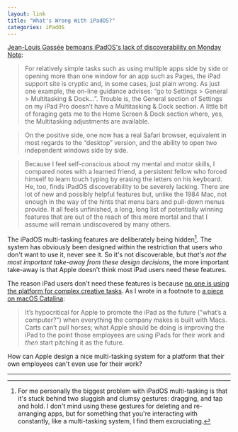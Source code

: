 ```yaml
---
layout: link
title: "What's Wrong With iPadOS?"
categories: iPadOS
---
```


[Jean-Louis Gassée](https://twitter.com/gassee) [bemoans iPadOS's lack of discoverability on Monday Note](https://mondaynote.com/ipados-discoverability-trouble-488d2d40ee1):

> For relatively simple tasks such as using multiple apps side by side or opening more than one window for an app such as Pages, the iPad support site is cryptic and, in some cases, just plain wrong. As just one example, the on-line guidance advises: “go to Settings > General > Multitasking & Dock…”. Trouble is, the General section of Settings on my iPad Pro doesn’t have a Multitasking & Dock section. A little bit of foraging gets me to the Home Screen & Dock section where, yes, the Multitasking adjustments are available.

> On the positive side, one now has a real Safari browser, equivalent in most regards to the “desktop” version, and the ability to open two independent windows side by side.

> Because I feel self-conscious about my mental and motor skills, I compared notes with a learned friend, a persistent fellow who forced himself to learn touch typing by erasing the letters on his keyboard. He, too, finds iPadOS discoverability to be severely lacking. There are lot of new and possibly helpful features but, unlike the 1984 Mac, not enough in the way of the hints that menu bars and pull-down menus provide. It all feels unfinished, a long, long list of potentially winning features that are out of the reach of this mere mortal and that I assume will remain undiscovered by many others.

The iPadOS multi-tasking features are deliberately being hidden[^touchandholdissluggish]. The system has obviously been designed within the restriction that users who don't want to use it, never see it. So it's not discoverable, but *that's not the most important take-away from these design decisions*, the more important take-away is that Apple doesn't think most iPad users need these features.

The reason iPad users don't need these features is because [no one is using the platform for complex creative tasks](https://blog.robenkleene.com/2019/08/07/apples-app-stores-have-failed-creative-apps/). As I wrote in a footnote to [a piece on macOS Catalina](https://blog.robenkleene.com/2019/10/28/catalina-is-a-hassle/):

> It’s hypocritical for Apple to promote the iPad as the future ("what’s a computer?") when everything the company makes is built with Macs. Carts can’t pull horses; what Apple should be doing is improving the iPad to the point those employees are using iPads for their work and *then* start pitching it as the future.

How can Apple design a nice multi-tasking system for a platform that their own employees can't even use for their work?

* * *

[^touchandholdissluggish]: For me personally the biggest problem with iPadOS multi-tasking is that it's stuck behind two sluggish and clumsy gestures: dragging, and tap and hold. I don't mind using these gestures for deleting and re-arranging apps, but for something that you're interacting with constantly, like a multi-tasking system, I find them excruciating.

